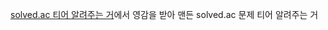 [solved.ac 티어 알려주는 거](https://github.com/mazassumnida/mazassumnida)에서 영감을 받아 맨든 solved.ac 문제 티어 알려주는 거